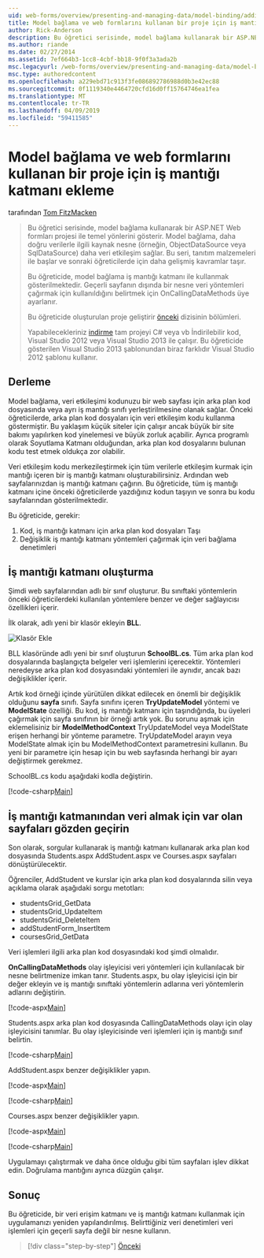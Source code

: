 ```yaml
---
uid: web-forms/overview/presenting-and-managing-data/model-binding/adding-business-logic-layer
title: Model bağlama ve web formlarını kullanan bir proje için iş mantığı katmanı ekleme | Microsoft Docs
author: Rick-Anderson
description: Bu öğretici serisinde, model bağlama kullanarak bir ASP.NET Web formları projesi ile temel yönlerini gösterir. Model bağlama veri etkileşimi daha fazla düz - sağlar...
ms.author: riande
ms.date: 02/27/2014
ms.assetid: 7ef664b3-1cc8-4cbf-bb18-9f0f3a3ada2b
msc.legacyurl: /web-forms/overview/presenting-and-managing-data/model-binding/adding-business-logic-layer
msc.type: authoredcontent
ms.openlocfilehash: a229ebd71c913f3fe086892786988d0b3e42ec88
ms.sourcegitcommit: 0f1119340e4464720cfd16d0ff15764746ea1fea
ms.translationtype: MT
ms.contentlocale: tr-TR
ms.lasthandoff: 04/09/2019
ms.locfileid: "59411585"
---
```

# <a name="adding-business-logic-layer-to-a-project-that-uses-model-binding-and-web-forms"></a>Model bağlama ve web formlarını kullanan bir proje için iş mantığı katmanı ekleme

tarafından [Tom FitzMacken](https://github.com/tfitzmac)

> Bu öğretici serisinde, model bağlama kullanarak bir ASP.NET Web formları projesi ile temel yönlerini gösterir. Model bağlama, daha doğru verilerle ilgili kaynak nesne (örneğin, ObjectDataSource veya SqlDataSource) daha veri etkileşim sağlar. Bu seri, tanıtım malzemeleri ile başlar ve sonraki öğreticilerde için daha gelişmiş kavramlar taşır.
> 
> Bu öğreticide, model bağlama iş mantığı katmanı ile kullanmak gösterilmektedir. Geçerli sayfanın dışında bir nesne veri yöntemleri çağırmak için kullanıldığını belirtmek için OnCallingDataMethods üye ayarlanır.
> 
> Bu öğreticide oluşturulan proje geliştirir [önceki](retrieving-data.md) dizisinin bölümleri.
> 
> Yapabilecekleriniz [indirme](https://go.microsoft.com/fwlink/?LinkId=286116) tam projeyi C# veya vb İndirilebilir kod, Visual Studio 2012 veya Visual Studio 2013 ile çalışır. Bu öğreticide gösterilen Visual Studio 2013 şablonundan biraz farklıdır Visual Studio 2012 şablonu kullanır.


## <a name="what-youll-build"></a>Derleme

Model bağlama, veri etkileşimi kodunuzu bir web sayfası için arka plan kod dosyasında veya ayrı iş mantığı sınıfı yerleştirilmesine olanak sağlar. Önceki öğreticilerde, arka plan kod dosyaları için veri etkileşim kodu kullanma göstermiştir. Bu yaklaşım küçük siteler için çalışır ancak büyük bir site bakımı yapılırken kod yinelemesi ve büyük zorluk açabilir. Ayrıca programlı olarak Soyutlama Katmanı olduğundan, arka plan kod dosyalarını bulunan kodu test etmek oldukça zor olabilir.

Veri etkileşim kodu merkezileştirmek için tüm verilerle etkileşim kurmak için mantığı içeren bir iş mantığı katmanı oluşturabilirsiniz. Ardından web sayfalarınızdan iş mantığı katmanı çağırın. Bu öğreticide, tüm iş mantığı katmanı içine önceki öğreticilerde yazdığınız kodun taşıyın ve sonra bu kodu sayfalarından gösterilmektedir.

Bu öğreticide, gerekir:

1. Kod, iş mantığı katmanı için arka plan kod dosyaları Taşı
2. Değişiklik iş mantığı katmanı yöntemleri çağırmak için veri bağlama denetimleri

## <a name="create-business-logic-layer"></a>İş mantığı katmanı oluşturma

Şimdi web sayfalarından adlı bir sınıf oluşturur. Bu sınıftaki yöntemlerin önceki öğreticilerdeki kullanılan yöntemlere benzer ve değer sağlayıcısı özellikleri içerir.

İlk olarak, adlı yeni bir klasör ekleyin **BLL**.

![Klasör Ekle](adding-business-logic-layer/_static/image1.png)

BLL klasöründe adlı yeni bir sınıf oluşturun **SchoolBL.cs**. Tüm arka plan kod dosyalarında başlangıçta belgeler veri işlemlerini içerecektir. Yöntemleri neredeyse arka plan kod dosyasındaki yöntemleri ile aynıdır, ancak bazı değişiklikler içerir.

Artık kod örneği içinde yürütülen dikkat edilecek en önemli bir değişiklik olduğunu **sayfa** sınıfı. Sayfa sınıfını içeren **TryUpdateModel** yöntemi ve **ModelState** özelliği. Bu kod, iş mantığı katmanı için taşındığında, bu üyeleri çağırmak için sayfa sınıfının bir örneği artık yok. Bu sorunu aşmak için eklemelisiniz bir **ModelMethodContext** TryUpdateModel veya ModelState erişen herhangi bir yönteme parametre. TryUpdateModel arayın veya ModelState almak için bu ModelMethodContext parametresini kullanın. Bu yeni bir parametre için hesap için bu web sayfasında herhangi bir ayarı değiştirmek gerekmez.

SchoolBL.cs kodu aşağıdaki kodla değiştirin.

[!code-csharp[Main](adding-business-logic-layer/samples/sample1.cs)]

## <a name="revise-existing-pages-to-retrieve-data-from-business-logic-layer"></a>İş mantığı katmanından veri almak için var olan sayfaları gözden geçirin

Son olarak, sorgular kullanarak iş mantığı katmanı kullanarak arka plan kod dosyasında Students.aspx AddStudent.aspx ve Courses.aspx sayfaları dönüştürülecektir.

Öğrenciler, AddStudent ve kurslar için arka plan kod dosyalarında silin veya açıklama olarak aşağıdaki sorgu metotları:

- studentsGrid\_GetData
- studentsGrid\_UpdateItem
- studentsGrid\_DeleteItem
- addStudentForm\_InsertItem
- coursesGrid\_GetData

Veri işlemleri ilgili arka plan kod dosyasındaki kod şimdi olmalıdır.

**OnCallingDataMethods** olay işleyicisi veri yöntemleri için kullanılacak bir nesne belirtmenize imkan tanır. Students.aspx, bu olay işleyicisi için bir değer ekleyin ve iş mantığı sınıftaki yöntemlerin adlarına veri yöntemlerin adlarını değiştirin.

[!code-aspx[Main](adding-business-logic-layer/samples/sample2.aspx?highlight=3-4,8)]

Students.aspx arka plan kod dosyasında CallingDataMethods olayı için olay işleyicisini tanımlar. Bu olay işleyicisinde veri işlemleri için iş mantığı sınıf belirtin.

[!code-csharp[Main](adding-business-logic-layer/samples/sample3.cs)]

AddStudent.aspx benzer değişiklikler yapın.

[!code-aspx[Main](adding-business-logic-layer/samples/sample4.aspx?highlight=3-4)]

[!code-csharp[Main](adding-business-logic-layer/samples/sample5.cs)]

Courses.aspx benzer değişiklikler yapın.

[!code-aspx[Main](adding-business-logic-layer/samples/sample6.aspx?highlight=3-4)]

[!code-csharp[Main](adding-business-logic-layer/samples/sample7.cs)]

Uygulamayı çalıştırmak ve daha önce olduğu gibi tüm sayfaları işlev dikkat edin. Doğrulama mantığını ayrıca düzgün çalışır.

## <a name="conclusion"></a>Sonuç

Bu öğreticide, bir veri erişim katmanı ve iş mantığı katmanı kullanmak için uygulamanızı yeniden yapılandırılmış. Belirttiğiniz veri denetimleri veri işlemleri için geçerli sayfa değil bir nesne kullanın.

> [!div class="step-by-step"]
> [Önceki](using-query-string-values-to-retrieve-data.md)

